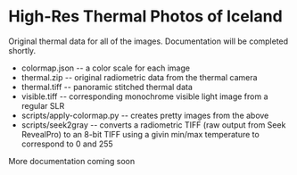 # High-Res Thermal Photos of Iceland

Original thermal data for all of the images. Documentation will be completed shortly.

* colormap.json -- a color scale for each image
* thermal.zip -- original radiometric data from the thermal camera
* thermal.tiff -- panoramic stitched thermal data
* visible.tiff -- corresponding monochrome visible light image from a regular SLR
* scripts/apply-colormap.py -- creates pretty images from the above
* scripts/seek2gray -- converts a radiometric TIFF (raw output from Seek RevealPro) to an 8-bit TIFF using a givin min/max temperature to correspond to 0 and 255

More documentation coming soon


